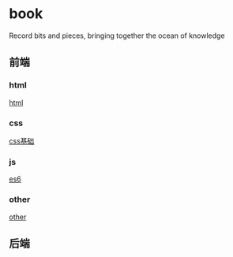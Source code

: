 # book
Record bits and pieces, bringing together the ocean of knowledge
## 前端
### html
[html](/fed/css/html.md)
### css
[css基础](/fed/css/css基础.md)
### js
[es6](/fed/js/es6.md)
### other
[other](/fed/other.md)

## 后端
